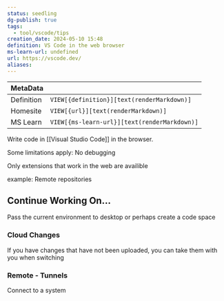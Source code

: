 ```yaml
---
status: seedling
dg-publish: true
tags:
  - tool/vscode/tips
creation_date: 2024-05-10 15:48
definition: VS Code in the web browser
ms-learn-url: undefined
url: https://vscode.dev/
aliases:
---
```


| MetaData   |                                              |
| ---------- | -------------------------------------------- |
| Definition | `VIEW[{definition}][text(renderMarkdown)]`   |
| Homesite   | `VIEW[{url}][text(renderMarkdown)]`          |
| MS Learn   | `VIEW[{ms-learn-url}][text(renderMarkdown)]` |
Write code in [[Visual Studio Code]] in the browser.

Some limitations apply:
No debugging

Only extensions that work in the web are availible

example:  Remote repositories

## Continue Working On...

Pass the current environment to desktop or perhaps create a code space

### Cloud Changes

If you have changes that have not been uploaded, you can take them with you when switching

### Remote - Tunnels

Connect to a system